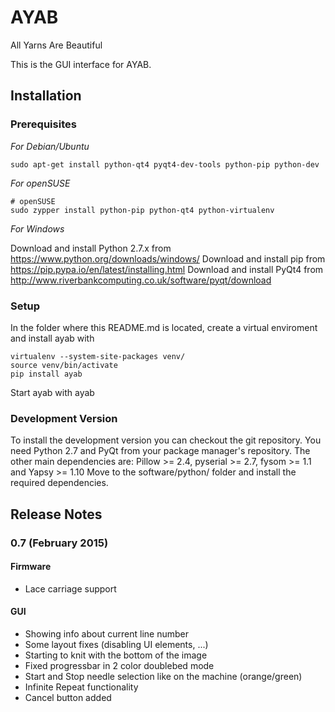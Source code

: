 # AYAB

All Yarns Are Beautiful

This is the GUI interface for AYAB.

## Installation

### Prerequisites

*For Debian/Ubuntu*

    sudo apt-get install python-qt4 pyqt4-dev-tools python-pip python-dev

*For openSUSE*

    # openSUSE
    sudo zypper install python-pip python-qt4 python-virtualenv

*For Windows*

Download and install Python 2.7.x from
    https://www.python.org/downloads/windows/
Download and install pip from
    https://pip.pypa.io/en/latest/installing.html
Download and install PyQt4 from
    http://www.riverbankcomputing.co.uk/software/pyqt/download

### Setup

In the folder where this README.md is located, create a virtual enviroment and install ayab with

    virtualenv --system-site-packages venv/
    source venv/bin/activate
    pip install ayab

Start ayab with
    ayab

### Development Version

To install the development version you can checkout the git repository. You need Python 2.7 and PyQt from your package manager's repository.
The other main dependencies are: Pillow >= 2.4, pyserial >= 2.7, fysom >= 1.1 and Yapsy >= 1.10
Move to the software/python/ folder and install the required dependencies.

## Release Notes

### 0.7 (February 2015)

#### Firmware

* Lace carriage support

#### GUI

* Showing info about current line number
* Some layout fixes (disabling UI elements, ...)
* Starting to knit with the bottom of the image
* Fixed progressbar in 2 color doublebed mode
* Start and Stop needle selection like on the machine (orange/green)
* Infinite Repeat functionality
* Cancel button added
